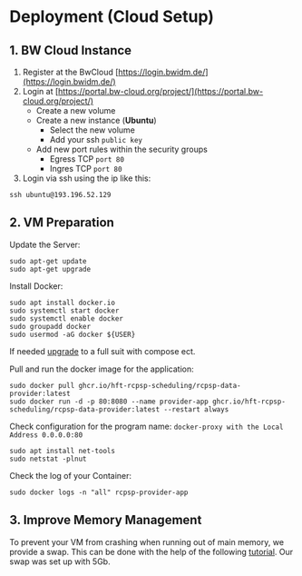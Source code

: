 # Deployment (Cloud Setup)

## 1. BW Cloud Instance

1. Register at the BwCloud [https://login.bwidm.de/](https://login.bwidm.de/)
2. Login at [https://portal.bw-cloud.org/project/](https://portal.bw-cloud.org/project/)
   * Create a new volume
   * Create a new instance (__Ubuntu__)
      * Select the new volume
      * Add your ssh `public key`
   * Add new port rules within the security groups
      * Egress TCP `port 80`
      * Ingres TCP `port 80`
3. Login via ssh using the ip like this:

```shell
ssh ubuntu@193.196.52.129
```

## 2. VM Preparation

Update the Server:

```shell
sudo apt-get update
sudo apt-get upgrade
```

Install Docker:

```shell
sudo apt install docker.io
sudo systemctl start docker
sudo systemctl enable docker
sudo groupadd docker
sudo usermod -aG docker ${USER}
```
If needed [upgrade](https://docs.docker.com/engine/install/ubuntu/#set-up-the-repository) to a full suit with compose ect.

Pull and run the docker image for the application:

```shell
sudo docker pull ghcr.io/hft-rcpsp-scheduling/rcpsp-data-provider:latest
sudo docker run -d -p 80:8080 --name provider-app ghcr.io/hft-rcpsp-scheduling/rcpsp-data-provider:latest --restart always
```

Check configuration for the program name: `docker-proxy with the Local Address 0.0.0.0:80`

```shell
sudo apt install net-tools
sudo netstat -plnut
```

Check the log of your Container:

```shell
sudo docker logs -n "all" rcpsp-provider-app
```

## 3. Improve Memory Management

To prevent your VM from crashing when running out of main memory, we provide a swap. This can be done with the help of
the following [tutorial](https://www.digitalocean.com/community/tutorials/how-to-add-swap-space-on-ubuntu-20-04). Our
swap was set up with 5Gb.
